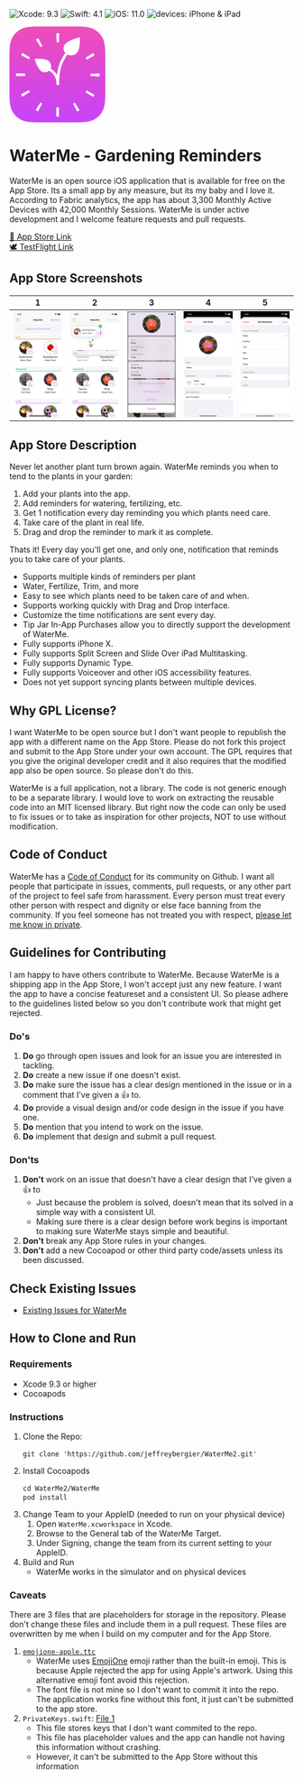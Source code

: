 ![Xcode: 9.3](https://img.shields.io/badge/Xcode-9.3-lightgrey.svg) ![Swift: 4.1](https://img.shields.io/badge/Swift-4.1-lightgrey.svg) ![iOS: 11.0](https://img.shields.io/badge/iOS-11.0-lightgrey.svg) ![devices: iPhone & iPad](https://img.shields.io/badge/devices-iPad%20%26%20iPhone-lightgrey.svg)

![WaterMe App Icon](/WaterMe/WaterMe/Assets.xcassets/WaterMeIcon.imageset/all-1x.png)
# WaterMe - Gardening Reminders

WaterMe is an open source iOS application that is available for free on the App Store. Its a small app by any measure, but its my baby and I love it. According to Fabric analytics, the app has about 3,300 Monthly Active Devices with 42,000 Monthly Sessions. WaterMe is under active development and I welcome feature requests and pull requests.

[📲 App Store Link](https://itunes.apple.com/app/waterme/id1089742494)<br>
[🕊 TestFlight Link](https://testflight.apple.com/join/C9vDCb25)

## App Store Screenshots

1  |2  |3  |4  |5
:-:|:-:|:-:|:-:|:-:
![1](/Screenshots/2.5/5.8%20-%20iPhone%2011%20Pro/en-01.png)|![2](/Screenshots/2.5/5.8%20-%20iPhone%2011%20Pro/en-02.png)|![3](/Screenshots/2.5/5.8%20-%20iPhone%2011%20Pro/en-03.png)|![4](/Screenshots/2.5/5.8%20-%20iPhone%2011%20Pro/en-04.png)|![5](/Screenshots/2.5/5.8%20-%20iPhone%2011%20Pro/en-05.png)

## App Store Description

Never let another plant turn brown again. WaterMe reminds you when to tend to the plants in your garden:

1. Add your plants into the app.
1. Add reminders for watering, fertilizing, etc.
1. Get 1 notification every day reminding you which plants need care.
1. Take care of the plant in real life.
1. Drag and drop the reminder to mark it as complete.

Thats it! Every day you'll get one, and only one, notification that reminds you to take care of your plants.

- Supports multiple kinds of reminders per plant
- Water, Fertilize, Trim, and more
- Easy to see which plants need to be taken care of and when.
- Supports working quickly with Drag and Drop interface.
- Customize the time notifications are sent every day.
- Tip Jar In-App Purchases allow you to directly support the development of WaterMe.
- Fully supports iPhone X.
- Fully supports Split Screen and Slide Over iPad Multitasking.
- Fully supports Dynamic Type.
- Fully supports Voiceover and other iOS accessibility features.
- Does not yet support syncing plants between multiple devices.

## Why GPL License?

I want WaterMe to be open source but I don't want people to republish the app with a different name on the App Store. Please do not fork this project and submit to the App Store under your own account. The GPL requires that you give the original developer credit and it also requires that the modified app also be open source. So please don't do this.

WaterMe is a full application, not a library. The code is not generic enough to be a separate library. I would love to work on extracting the reusable code into an MIT licensed library. But right now the code can only be used to fix issues or to take as inspiration for other projects, NOT to use without modification.

## Code of Conduct

WaterMe has a [Code of Conduct](/CODE_OF_CONDUCT.md) for its community on Github. I want all people that participate in issues, comments, pull requests, or any other part of the project to feel safe from harassment. Every person must treat every other person with respect and dignity or else face banning from the community. If you feel someone has not treated you with respect, [please let me know in private](mailto:watermeconduct@jeffburg.com).
    
## Guidelines for Contributing

I am happy to have others contribute to WaterMe. Because WaterMe is a shipping app in the App Store, I won't accept just any new feature. I want the app to have a concise featureset and a consistent UI. So please adhere to the guidelines listed below so you don't contribute work that might get rejected.

### Do's

1. **Do** go through open issues and look for an issue you are interested in tackling.
1. **Do** create a new issue if one doesn't exist.
1. **Do** make sure the issue has a clear design mentioned in the issue or in a comment that I've given a 👍 to.
1. **Do** provide a visual design and/or code design in the issue if you have one.
1. **Do** mention that you intend to work on the issue.
1. **Do** implement that design and submit a pull request.

### Don'ts

1. **Don't** work on an issue that doesn't have a clear design that I've given a 👍 to
    - Just because the problem is solved, doesn't mean that its solved in a simple way with a consistent UI.
    - Making sure there is a clear design before work begins is important to making sure WaterMe stays simple and beautiful.
1. **Don't** break any App Store rules in your changes.
1. **Don't** add a new Cocoapod or other third party code/assets unless its been discussed.

## Check Existing Issues

- [Existing Issues for WaterMe](https://github.com/jeffreybergier/WaterMe2/issues)

## How to Clone and Run

### Requirements

- Xcode 9.3 or higher
- Cocoapods

### Instructions

1. Clone the Repo: 
    ```
    git clone 'https://github.com/jeffreybergier/WaterMe2.git'
    ```
1. Install Cocoapods
    ```
    cd WaterMe2/WaterMe
    pod install
    ```
1. Change Team to your AppleID (needed to run on your physical device)
    1. Open `WaterMe.xcworkspace` in Xcode.
    1. Browse to the General tab of the WaterMe Target.
    1. Under Signing, change the team from its current setting to your AppleID.
1. Build and Run
    - WaterMe works in the simulator and on physical devices
    
### Caveats

There are 3 files that are placeholders for storage in the repository. Please don't change these files and include them in a pull request. These files are overwritten by me when I build on my computer and for the App Store.

1. [`emojione-apple.ttc`](/WaterMe/WaterMe/emojione-apple.ttc)
    - WaterMe uses [EmojiOne](https://www.emojione.com) emoji rather than the built-in emoji. This is because Apple rejected the app for using Apple's artwork. Using this alternative emoji font avoid this rejection.
    - The font file is not mine so I don't want to commit it into the repo. The application works fine without this font, it just can't be submitted to the app store. 
1. `PrivateKeys.swift`: [File 1](/WaterMe/Frameworks/Calculate/Calculate/PrivateKeys.swift)
    - This file stores keys that I don't want commited to the repo.
    - This file has placeholder values and the app can handle not having this information without crashing.
    - However, it can't be submitted to the App Store without this information
